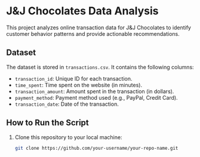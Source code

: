# J&J Chocolates Data Analysis

This project analyzes online transaction data for J&J Chocolates to identify customer behavior patterns and provide actionable recommendations.

## Dataset
The dataset is stored in `transactions.csv`. It contains the following columns:
- `transaction_id`: Unique ID for each transaction.
- `time_spent`: Time spent on the website (in minutes).
- `transaction_amount`: Amount spent in the transaction (in dollars).
- `payment_method`: Payment method used (e.g., PayPal, Credit Card).
- `transaction_date`: Date of the transaction.

## How to Run the Script
1. Clone this repository to your local machine:
   ```bash
   git clone https://github.com/your-username/your-repo-name.git
